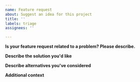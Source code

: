 ```yaml
---
name: Feature request
about: Suggest an idea for this project
title: ''
labels: triage
assignees: ''

---
```


**Is your feature request related to a problem? Please describe.**
<!-- A clear and concise description of what the problem is. For example:, "I'm always frustrated when ..." -->

**Describe the solution you'd like**
<!-- A clear and concise description of what you want to happen. -->

**Describe alternatives you've considered**
<!-- A clear and concise description of any alternative solutions or features you've considered. -->

**Additional context**
<!-- Add any other context or screenshots about the feature request here. -->

